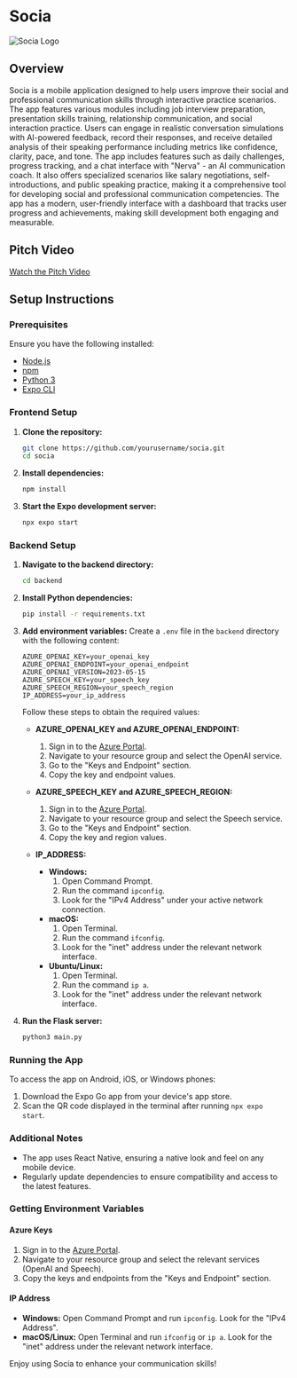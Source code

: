 # Socia

![Socia Logo](images/socia_logo.png)

## Overview

Socia is a mobile application designed to help users improve their social and professional communication skills through interactive practice scenarios. The app features various modules including job interview preparation, presentation skills training, relationship communication, and social interaction practice. Users can engage in realistic conversation simulations with AI-powered feedback, record their responses, and receive detailed analysis of their speaking performance including metrics like confidence, clarity, pace, and tone. The app includes features such as daily challenges, progress tracking, and a chat interface with "Nerva" - an AI communication coach. It also offers specialized scenarios like salary negotiations, self-introductions, and public speaking practice, making it a comprehensive tool for developing social and professional communication competencies. The app has a modern, user-friendly interface with a dashboard that tracks user progress and achievements, making skill development both engaging and measurable.

## Pitch Video
[Watch the Pitch Video](https://github.com/user-attachments/assets/5ac81414-f369-4c4f-9fb8-8a795b935531)

## Setup Instructions

### Prerequisites

Ensure you have the following installed:
- [Node.js](https://nodejs.org/)
- [npm](https://www.npmjs.com/)
- [Python 3](https://www.python.org/)
- [Expo CLI](https://docs.expo.dev/get-started/installation/)

### Frontend Setup

1. **Clone the repository:**
    ```sh
    git clone https://github.com/yourusername/socia.git
    cd socia
    ```

2. **Install dependencies:**
    ```sh
    npm install
    ```

3. **Start the Expo development server:**
    ```sh
    npx expo start
    ```

### Backend Setup

1. **Navigate to the backend directory:**
    ```sh
    cd backend
    ```

2. **Install Python dependencies:**
    ```sh
    pip install -r requirements.txt
    ```

3. **Add environment variables:**
    Create a `.env` file in the `backend` directory with the following content:
    ```env
    AZURE_OPENAI_KEY=your_openai_key
    AZURE_OPENAI_ENDPOINT=your_openai_endpoint
    AZURE_OPENAI_VERSION=2023-05-15
    AZURE_SPEECH_KEY=your_speech_key
    AZURE_SPEECH_REGION=your_speech_region
    IP_ADDRESS=your_ip_address
    ```

    Follow these steps to obtain the required values:

    - **AZURE_OPENAI_KEY and AZURE_OPENAI_ENDPOINT:**
        1. Sign in to the [Azure Portal](https://portal.azure.com/).
        2. Navigate to your resource group and select the OpenAI service.
        3. Go to the "Keys and Endpoint" section.
        4. Copy the key and endpoint values.

    - **AZURE_SPEECH_KEY and AZURE_SPEECH_REGION:**
        1. Sign in to the [Azure Portal](https://portal.azure.com/).
        2. Navigate to your resource group and select the Speech service.
        3. Go to the "Keys and Endpoint" section.
        4. Copy the key and region values.

    - **IP_ADDRESS:**
        - **Windows:**
            1. Open Command Prompt.
            2. Run the command `ipconfig`.
            3. Look for the "IPv4 Address" under your active network connection.
        - **macOS:**
            1. Open Terminal.
            2. Run the command `ifconfig`.
            3. Look for the "inet" address under the relevant network interface.
        - **Ubuntu/Linux:**
            1. Open Terminal.
            2. Run the command `ip a`.
            3. Look for the "inet" address under the relevant network interface.

4. **Run the Flask server:**
    ```sh
    python3 main.py
    ```

### Running the App

To access the app on Android, iOS, or Windows phones:
1. Download the Expo Go app from your device's app store.
2. Scan the QR code displayed in the terminal after running `npx expo start`.

### Additional Notes

- The app uses React Native, ensuring a native look and feel on any mobile device.
- Regularly update dependencies to ensure compatibility and access to the latest features.

### Getting Environment Variables

#### Azure Keys
1. Sign in to the [Azure Portal](https://portal.azure.com/).
2. Navigate to your resource group and select the relevant services (OpenAI and Speech).
3. Copy the keys and endpoints from the "Keys and Endpoint" section.

#### IP Address
- **Windows:** Open Command Prompt and run `ipconfig`. Look for the "IPv4 Address".
- **macOS/Linux:** Open Terminal and run `ifconfig` or `ip a`. Look for the "inet" address under the relevant network interface.

Enjoy using Socia to enhance your communication skills!
